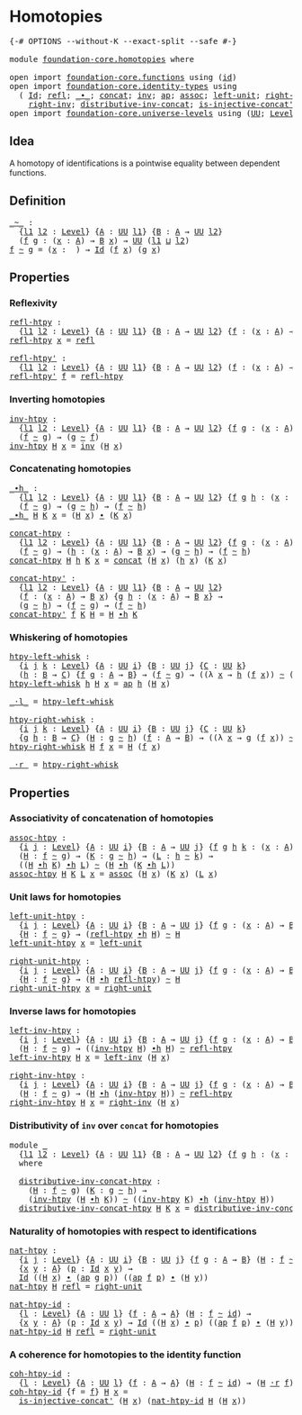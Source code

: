 # Homotopies

<pre class="Agda"><a id="23" class="Symbol">{-#</a> <a id="27" class="Keyword">OPTIONS</a> <a id="35" class="Pragma">--without-K</a> <a id="47" class="Pragma">--exact-split</a> <a id="61" class="Pragma">--safe</a> <a id="68" class="Symbol">#-}</a>

<a id="73" class="Keyword">module</a> <a id="80" href="foundation-core.homotopies.html" class="Module">foundation-core.homotopies</a> <a id="107" class="Keyword">where</a>

<a id="114" class="Keyword">open</a> <a id="119" class="Keyword">import</a> <a id="126" href="foundation-core.functions.html" class="Module">foundation-core.functions</a> <a id="152" class="Keyword">using</a> <a id="158" class="Symbol">(</a><a id="159" href="foundation-core.functions.html#309" class="Function">id</a><a id="161" class="Symbol">)</a>
<a id="163" class="Keyword">open</a> <a id="168" class="Keyword">import</a> <a id="175" href="foundation-core.identity-types.html" class="Module">foundation-core.identity-types</a> <a id="206" class="Keyword">using</a>
  <a id="214" class="Symbol">(</a> <a id="216" href="foundation-core.identity-types.html#1754" class="Datatype">Id</a><a id="218" class="Symbol">;</a> <a id="220" href="foundation-core.identity-types.html#1807" class="InductiveConstructor">refl</a><a id="224" class="Symbol">;</a> <a id="226" href="foundation-core.identity-types.html#2412" class="Function Operator">_∙_</a><a id="229" class="Symbol">;</a> <a id="231" href="foundation-core.identity-types.html#2472" class="Function">concat</a><a id="237" class="Symbol">;</a> <a id="239" href="foundation-core.identity-types.html#2716" class="Function">inv</a><a id="242" class="Symbol">;</a> <a id="244" href="foundation-core.identity-types.html#4017" class="Function">ap</a><a id="246" class="Symbol">;</a> <a id="248" href="foundation-core.identity-types.html#2863" class="Function">assoc</a><a id="253" class="Symbol">;</a> <a id="255" href="foundation-core.identity-types.html#2992" class="Function">left-unit</a><a id="264" class="Symbol">;</a> <a id="266" href="foundation-core.identity-types.html#3069" class="Function">right-unit</a><a id="276" class="Symbol">;</a> <a id="278" href="foundation-core.identity-types.html#3159" class="Function">left-inv</a><a id="286" class="Symbol">;</a>
    <a id="292" href="foundation-core.identity-types.html#3245" class="Function">right-inv</a><a id="301" class="Symbol">;</a> <a id="303" href="foundation-core.identity-types.html#3412" class="Function">distributive-inv-concat</a><a id="326" class="Symbol">;</a> <a id="328" href="foundation-core.identity-types.html#3798" class="Function">is-injective-concat&#39;</a><a id="348" class="Symbol">;</a> <a id="350" href="foundation-core.identity-types.html#4182" class="Function">ap-id</a><a id="355" class="Symbol">)</a>
<a id="357" class="Keyword">open</a> <a id="362" class="Keyword">import</a> <a id="369" href="foundation-core.universe-levels.html" class="Module">foundation-core.universe-levels</a> <a id="401" class="Keyword">using</a> <a id="407" class="Symbol">(</a><a id="408" href="foundation-core.universe-levels.html#222" class="Primitive">UU</a><a id="410" class="Symbol">;</a> <a id="412" href="Agda.Primitive.html#597" class="Postulate">Level</a><a id="417" class="Symbol">;</a> <a id="419" href="Agda.Primitive.html#810" class="Primitive Operator">_⊔_</a><a id="422" class="Symbol">)</a>
</pre>
## Idea

A homotopy of identifications is a pointwise equality between dependent functions.

## Definition

<pre class="Agda"><a id="_~_"></a><a id="545" href="foundation-core.homotopies.html#545" class="Function Operator">_~_</a> <a id="549" class="Symbol">:</a>
  <a id="553" class="Symbol">{</a><a id="554" href="foundation-core.homotopies.html#554" class="Bound">l1</a> <a id="557" href="foundation-core.homotopies.html#557" class="Bound">l2</a> <a id="560" class="Symbol">:</a> <a id="562" href="Agda.Primitive.html#597" class="Postulate">Level</a><a id="567" class="Symbol">}</a> <a id="569" class="Symbol">{</a><a id="570" href="foundation-core.homotopies.html#570" class="Bound">A</a> <a id="572" class="Symbol">:</a> <a id="574" href="foundation-core.universe-levels.html#222" class="Primitive">UU</a> <a id="577" href="foundation-core.homotopies.html#554" class="Bound">l1</a><a id="579" class="Symbol">}</a> <a id="581" class="Symbol">{</a><a id="582" href="foundation-core.homotopies.html#582" class="Bound">B</a> <a id="584" class="Symbol">:</a> <a id="586" href="foundation-core.homotopies.html#570" class="Bound">A</a> <a id="588" class="Symbol">→</a> <a id="590" href="foundation-core.universe-levels.html#222" class="Primitive">UU</a> <a id="593" href="foundation-core.homotopies.html#557" class="Bound">l2</a><a id="595" class="Symbol">}</a>
  <a id="599" class="Symbol">(</a><a id="600" href="foundation-core.homotopies.html#600" class="Bound">f</a> <a id="602" href="foundation-core.homotopies.html#602" class="Bound">g</a> <a id="604" class="Symbol">:</a> <a id="606" class="Symbol">(</a><a id="607" href="foundation-core.homotopies.html#607" class="Bound">x</a> <a id="609" class="Symbol">:</a> <a id="611" href="foundation-core.homotopies.html#570" class="Bound">A</a><a id="612" class="Symbol">)</a> <a id="614" class="Symbol">→</a> <a id="616" href="foundation-core.homotopies.html#582" class="Bound">B</a> <a id="618" href="foundation-core.homotopies.html#607" class="Bound">x</a><a id="619" class="Symbol">)</a> <a id="621" class="Symbol">→</a> <a id="623" href="foundation-core.universe-levels.html#222" class="Primitive">UU</a> <a id="626" class="Symbol">(</a><a id="627" href="foundation-core.homotopies.html#554" class="Bound">l1</a> <a id="630" href="Agda.Primitive.html#810" class="Primitive Operator">⊔</a> <a id="632" href="foundation-core.homotopies.html#557" class="Bound">l2</a><a id="634" class="Symbol">)</a>
<a id="636" href="foundation-core.homotopies.html#636" class="Bound">f</a> <a id="638" href="foundation-core.homotopies.html#545" class="Function Operator">~</a> <a id="640" href="foundation-core.homotopies.html#640" class="Bound">g</a> <a id="642" class="Symbol">=</a> <a id="644" class="Symbol">(</a><a id="645" href="foundation-core.homotopies.html#645" class="Bound">x</a> <a id="647" class="Symbol">:</a> <a id="649" class="Symbol">_)</a> <a id="652" class="Symbol">→</a> <a id="654" href="foundation-core.identity-types.html#1754" class="Datatype">Id</a> <a id="657" class="Symbol">(</a><a id="658" href="foundation-core.homotopies.html#636" class="Bound">f</a> <a id="660" href="foundation-core.homotopies.html#645" class="Bound">x</a><a id="661" class="Symbol">)</a> <a id="663" class="Symbol">(</a><a id="664" href="foundation-core.homotopies.html#640" class="Bound">g</a> <a id="666" href="foundation-core.homotopies.html#645" class="Bound">x</a><a id="667" class="Symbol">)</a>
</pre>
## Properties

### Reflexivity

<pre class="Agda"><a id="refl-htpy"></a><a id="710" href="foundation-core.homotopies.html#710" class="Function">refl-htpy</a> <a id="720" class="Symbol">:</a>
  <a id="724" class="Symbol">{</a><a id="725" href="foundation-core.homotopies.html#725" class="Bound">l1</a> <a id="728" href="foundation-core.homotopies.html#728" class="Bound">l2</a> <a id="731" class="Symbol">:</a> <a id="733" href="Agda.Primitive.html#597" class="Postulate">Level</a><a id="738" class="Symbol">}</a> <a id="740" class="Symbol">{</a><a id="741" href="foundation-core.homotopies.html#741" class="Bound">A</a> <a id="743" class="Symbol">:</a> <a id="745" href="foundation-core.universe-levels.html#222" class="Primitive">UU</a> <a id="748" href="foundation-core.homotopies.html#725" class="Bound">l1</a><a id="750" class="Symbol">}</a> <a id="752" class="Symbol">{</a><a id="753" href="foundation-core.homotopies.html#753" class="Bound">B</a> <a id="755" class="Symbol">:</a> <a id="757" href="foundation-core.homotopies.html#741" class="Bound">A</a> <a id="759" class="Symbol">→</a> <a id="761" href="foundation-core.universe-levels.html#222" class="Primitive">UU</a> <a id="764" href="foundation-core.homotopies.html#728" class="Bound">l2</a><a id="766" class="Symbol">}</a> <a id="768" class="Symbol">{</a><a id="769" href="foundation-core.homotopies.html#769" class="Bound">f</a> <a id="771" class="Symbol">:</a> <a id="773" class="Symbol">(</a><a id="774" href="foundation-core.homotopies.html#774" class="Bound">x</a> <a id="776" class="Symbol">:</a> <a id="778" href="foundation-core.homotopies.html#741" class="Bound">A</a><a id="779" class="Symbol">)</a> <a id="781" class="Symbol">→</a> <a id="783" href="foundation-core.homotopies.html#753" class="Bound">B</a> <a id="785" href="foundation-core.homotopies.html#774" class="Bound">x</a><a id="786" class="Symbol">}</a> <a id="788" class="Symbol">→</a> <a id="790" href="foundation-core.homotopies.html#769" class="Bound">f</a> <a id="792" href="foundation-core.homotopies.html#545" class="Function Operator">~</a> <a id="794" href="foundation-core.homotopies.html#769" class="Bound">f</a>
<a id="796" href="foundation-core.homotopies.html#710" class="Function">refl-htpy</a> <a id="806" href="foundation-core.homotopies.html#806" class="Bound">x</a> <a id="808" class="Symbol">=</a> <a id="810" href="foundation-core.identity-types.html#1807" class="InductiveConstructor">refl</a>

<a id="refl-htpy&#39;"></a><a id="816" href="foundation-core.homotopies.html#816" class="Function">refl-htpy&#39;</a> <a id="827" class="Symbol">:</a>
  <a id="831" class="Symbol">{</a><a id="832" href="foundation-core.homotopies.html#832" class="Bound">l1</a> <a id="835" href="foundation-core.homotopies.html#835" class="Bound">l2</a> <a id="838" class="Symbol">:</a> <a id="840" href="Agda.Primitive.html#597" class="Postulate">Level</a><a id="845" class="Symbol">}</a> <a id="847" class="Symbol">{</a><a id="848" href="foundation-core.homotopies.html#848" class="Bound">A</a> <a id="850" class="Symbol">:</a> <a id="852" href="foundation-core.universe-levels.html#222" class="Primitive">UU</a> <a id="855" href="foundation-core.homotopies.html#832" class="Bound">l1</a><a id="857" class="Symbol">}</a> <a id="859" class="Symbol">{</a><a id="860" href="foundation-core.homotopies.html#860" class="Bound">B</a> <a id="862" class="Symbol">:</a> <a id="864" href="foundation-core.homotopies.html#848" class="Bound">A</a> <a id="866" class="Symbol">→</a> <a id="868" href="foundation-core.universe-levels.html#222" class="Primitive">UU</a> <a id="871" href="foundation-core.homotopies.html#835" class="Bound">l2</a><a id="873" class="Symbol">}</a> <a id="875" class="Symbol">(</a><a id="876" href="foundation-core.homotopies.html#876" class="Bound">f</a> <a id="878" class="Symbol">:</a> <a id="880" class="Symbol">(</a><a id="881" href="foundation-core.homotopies.html#881" class="Bound">x</a> <a id="883" class="Symbol">:</a> <a id="885" href="foundation-core.homotopies.html#848" class="Bound">A</a><a id="886" class="Symbol">)</a> <a id="888" class="Symbol">→</a> <a id="890" href="foundation-core.homotopies.html#860" class="Bound">B</a> <a id="892" href="foundation-core.homotopies.html#881" class="Bound">x</a><a id="893" class="Symbol">)</a> <a id="895" class="Symbol">→</a> <a id="897" href="foundation-core.homotopies.html#876" class="Bound">f</a> <a id="899" href="foundation-core.homotopies.html#545" class="Function Operator">~</a> <a id="901" href="foundation-core.homotopies.html#876" class="Bound">f</a>
<a id="903" href="foundation-core.homotopies.html#816" class="Function">refl-htpy&#39;</a> <a id="914" href="foundation-core.homotopies.html#914" class="Bound">f</a> <a id="916" class="Symbol">=</a> <a id="918" href="foundation-core.homotopies.html#710" class="Function">refl-htpy</a>
</pre>
### Inverting homotopies

<pre class="Agda"><a id="inv-htpy"></a><a id="967" href="foundation-core.homotopies.html#967" class="Function">inv-htpy</a> <a id="976" class="Symbol">:</a>
  <a id="980" class="Symbol">{</a><a id="981" href="foundation-core.homotopies.html#981" class="Bound">l1</a> <a id="984" href="foundation-core.homotopies.html#984" class="Bound">l2</a> <a id="987" class="Symbol">:</a> <a id="989" href="Agda.Primitive.html#597" class="Postulate">Level</a><a id="994" class="Symbol">}</a> <a id="996" class="Symbol">{</a><a id="997" href="foundation-core.homotopies.html#997" class="Bound">A</a> <a id="999" class="Symbol">:</a> <a id="1001" href="foundation-core.universe-levels.html#222" class="Primitive">UU</a> <a id="1004" href="foundation-core.homotopies.html#981" class="Bound">l1</a><a id="1006" class="Symbol">}</a> <a id="1008" class="Symbol">{</a><a id="1009" href="foundation-core.homotopies.html#1009" class="Bound">B</a> <a id="1011" class="Symbol">:</a> <a id="1013" href="foundation-core.homotopies.html#997" class="Bound">A</a> <a id="1015" class="Symbol">→</a> <a id="1017" href="foundation-core.universe-levels.html#222" class="Primitive">UU</a> <a id="1020" href="foundation-core.homotopies.html#984" class="Bound">l2</a><a id="1022" class="Symbol">}</a> <a id="1024" class="Symbol">{</a><a id="1025" href="foundation-core.homotopies.html#1025" class="Bound">f</a> <a id="1027" href="foundation-core.homotopies.html#1027" class="Bound">g</a> <a id="1029" class="Symbol">:</a> <a id="1031" class="Symbol">(</a><a id="1032" href="foundation-core.homotopies.html#1032" class="Bound">x</a> <a id="1034" class="Symbol">:</a> <a id="1036" href="foundation-core.homotopies.html#997" class="Bound">A</a><a id="1037" class="Symbol">)</a> <a id="1039" class="Symbol">→</a> <a id="1041" href="foundation-core.homotopies.html#1009" class="Bound">B</a> <a id="1043" href="foundation-core.homotopies.html#1032" class="Bound">x</a><a id="1044" class="Symbol">}</a> <a id="1046" class="Symbol">→</a>
  <a id="1050" class="Symbol">(</a><a id="1051" href="foundation-core.homotopies.html#1025" class="Bound">f</a> <a id="1053" href="foundation-core.homotopies.html#545" class="Function Operator">~</a> <a id="1055" href="foundation-core.homotopies.html#1027" class="Bound">g</a><a id="1056" class="Symbol">)</a> <a id="1058" class="Symbol">→</a> <a id="1060" class="Symbol">(</a><a id="1061" href="foundation-core.homotopies.html#1027" class="Bound">g</a> <a id="1063" href="foundation-core.homotopies.html#545" class="Function Operator">~</a> <a id="1065" href="foundation-core.homotopies.html#1025" class="Bound">f</a><a id="1066" class="Symbol">)</a>
<a id="1068" href="foundation-core.homotopies.html#967" class="Function">inv-htpy</a> <a id="1077" href="foundation-core.homotopies.html#1077" class="Bound">H</a> <a id="1079" href="foundation-core.homotopies.html#1079" class="Bound">x</a> <a id="1081" class="Symbol">=</a> <a id="1083" href="foundation-core.identity-types.html#2716" class="Function">inv</a> <a id="1087" class="Symbol">(</a><a id="1088" href="foundation-core.homotopies.html#1077" class="Bound">H</a> <a id="1090" href="foundation-core.homotopies.html#1079" class="Bound">x</a><a id="1091" class="Symbol">)</a>
</pre>
### Concatenating homotopies

<pre class="Agda"><a id="_∙h_"></a><a id="1136" href="foundation-core.homotopies.html#1136" class="Function Operator">_∙h_</a> <a id="1141" class="Symbol">:</a>
  <a id="1145" class="Symbol">{</a><a id="1146" href="foundation-core.homotopies.html#1146" class="Bound">l1</a> <a id="1149" href="foundation-core.homotopies.html#1149" class="Bound">l2</a> <a id="1152" class="Symbol">:</a> <a id="1154" href="Agda.Primitive.html#597" class="Postulate">Level</a><a id="1159" class="Symbol">}</a> <a id="1161" class="Symbol">{</a><a id="1162" href="foundation-core.homotopies.html#1162" class="Bound">A</a> <a id="1164" class="Symbol">:</a> <a id="1166" href="foundation-core.universe-levels.html#222" class="Primitive">UU</a> <a id="1169" href="foundation-core.homotopies.html#1146" class="Bound">l1</a><a id="1171" class="Symbol">}</a> <a id="1173" class="Symbol">{</a><a id="1174" href="foundation-core.homotopies.html#1174" class="Bound">B</a> <a id="1176" class="Symbol">:</a> <a id="1178" href="foundation-core.homotopies.html#1162" class="Bound">A</a> <a id="1180" class="Symbol">→</a> <a id="1182" href="foundation-core.universe-levels.html#222" class="Primitive">UU</a> <a id="1185" href="foundation-core.homotopies.html#1149" class="Bound">l2</a><a id="1187" class="Symbol">}</a> <a id="1189" class="Symbol">{</a><a id="1190" href="foundation-core.homotopies.html#1190" class="Bound">f</a> <a id="1192" href="foundation-core.homotopies.html#1192" class="Bound">g</a> <a id="1194" href="foundation-core.homotopies.html#1194" class="Bound">h</a> <a id="1196" class="Symbol">:</a> <a id="1198" class="Symbol">(</a><a id="1199" href="foundation-core.homotopies.html#1199" class="Bound">x</a> <a id="1201" class="Symbol">:</a> <a id="1203" href="foundation-core.homotopies.html#1162" class="Bound">A</a><a id="1204" class="Symbol">)</a> <a id="1206" class="Symbol">→</a> <a id="1208" href="foundation-core.homotopies.html#1174" class="Bound">B</a> <a id="1210" href="foundation-core.homotopies.html#1199" class="Bound">x</a><a id="1211" class="Symbol">}</a> <a id="1213" class="Symbol">→</a>
  <a id="1217" class="Symbol">(</a><a id="1218" href="foundation-core.homotopies.html#1190" class="Bound">f</a> <a id="1220" href="foundation-core.homotopies.html#545" class="Function Operator">~</a> <a id="1222" href="foundation-core.homotopies.html#1192" class="Bound">g</a><a id="1223" class="Symbol">)</a> <a id="1225" class="Symbol">→</a> <a id="1227" class="Symbol">(</a><a id="1228" href="foundation-core.homotopies.html#1192" class="Bound">g</a> <a id="1230" href="foundation-core.homotopies.html#545" class="Function Operator">~</a> <a id="1232" href="foundation-core.homotopies.html#1194" class="Bound">h</a><a id="1233" class="Symbol">)</a> <a id="1235" class="Symbol">→</a> <a id="1237" class="Symbol">(</a><a id="1238" href="foundation-core.homotopies.html#1190" class="Bound">f</a> <a id="1240" href="foundation-core.homotopies.html#545" class="Function Operator">~</a> <a id="1242" href="foundation-core.homotopies.html#1194" class="Bound">h</a><a id="1243" class="Symbol">)</a>
<a id="1245" href="foundation-core.homotopies.html#1136" class="Function Operator">_∙h_</a> <a id="1250" href="foundation-core.homotopies.html#1250" class="Bound">H</a> <a id="1252" href="foundation-core.homotopies.html#1252" class="Bound">K</a> <a id="1254" href="foundation-core.homotopies.html#1254" class="Bound">x</a> <a id="1256" class="Symbol">=</a> <a id="1258" class="Symbol">(</a><a id="1259" href="foundation-core.homotopies.html#1250" class="Bound">H</a> <a id="1261" href="foundation-core.homotopies.html#1254" class="Bound">x</a><a id="1262" class="Symbol">)</a> <a id="1264" href="foundation-core.identity-types.html#2412" class="Function Operator">∙</a> <a id="1266" class="Symbol">(</a><a id="1267" href="foundation-core.homotopies.html#1252" class="Bound">K</a> <a id="1269" href="foundation-core.homotopies.html#1254" class="Bound">x</a><a id="1270" class="Symbol">)</a>

<a id="concat-htpy"></a><a id="1273" href="foundation-core.homotopies.html#1273" class="Function">concat-htpy</a> <a id="1285" class="Symbol">:</a>
  <a id="1289" class="Symbol">{</a><a id="1290" href="foundation-core.homotopies.html#1290" class="Bound">l1</a> <a id="1293" href="foundation-core.homotopies.html#1293" class="Bound">l2</a> <a id="1296" class="Symbol">:</a> <a id="1298" href="Agda.Primitive.html#597" class="Postulate">Level</a><a id="1303" class="Symbol">}</a> <a id="1305" class="Symbol">{</a><a id="1306" href="foundation-core.homotopies.html#1306" class="Bound">A</a> <a id="1308" class="Symbol">:</a> <a id="1310" href="foundation-core.universe-levels.html#222" class="Primitive">UU</a> <a id="1313" href="foundation-core.homotopies.html#1290" class="Bound">l1</a><a id="1315" class="Symbol">}</a> <a id="1317" class="Symbol">{</a><a id="1318" href="foundation-core.homotopies.html#1318" class="Bound">B</a> <a id="1320" class="Symbol">:</a> <a id="1322" href="foundation-core.homotopies.html#1306" class="Bound">A</a> <a id="1324" class="Symbol">→</a> <a id="1326" href="foundation-core.universe-levels.html#222" class="Primitive">UU</a> <a id="1329" href="foundation-core.homotopies.html#1293" class="Bound">l2</a><a id="1331" class="Symbol">}</a> <a id="1333" class="Symbol">{</a><a id="1334" href="foundation-core.homotopies.html#1334" class="Bound">f</a> <a id="1336" href="foundation-core.homotopies.html#1336" class="Bound">g</a> <a id="1338" class="Symbol">:</a> <a id="1340" class="Symbol">(</a><a id="1341" href="foundation-core.homotopies.html#1341" class="Bound">x</a> <a id="1343" class="Symbol">:</a> <a id="1345" href="foundation-core.homotopies.html#1306" class="Bound">A</a><a id="1346" class="Symbol">)</a> <a id="1348" class="Symbol">→</a> <a id="1350" href="foundation-core.homotopies.html#1318" class="Bound">B</a> <a id="1352" href="foundation-core.homotopies.html#1341" class="Bound">x</a><a id="1353" class="Symbol">}</a> <a id="1355" class="Symbol">→</a>
  <a id="1359" class="Symbol">(</a><a id="1360" href="foundation-core.homotopies.html#1334" class="Bound">f</a> <a id="1362" href="foundation-core.homotopies.html#545" class="Function Operator">~</a> <a id="1364" href="foundation-core.homotopies.html#1336" class="Bound">g</a><a id="1365" class="Symbol">)</a> <a id="1367" class="Symbol">→</a> <a id="1369" class="Symbol">(</a><a id="1370" href="foundation-core.homotopies.html#1370" class="Bound">h</a> <a id="1372" class="Symbol">:</a> <a id="1374" class="Symbol">(</a><a id="1375" href="foundation-core.homotopies.html#1375" class="Bound">x</a> <a id="1377" class="Symbol">:</a> <a id="1379" href="foundation-core.homotopies.html#1306" class="Bound">A</a><a id="1380" class="Symbol">)</a> <a id="1382" class="Symbol">→</a> <a id="1384" href="foundation-core.homotopies.html#1318" class="Bound">B</a> <a id="1386" href="foundation-core.homotopies.html#1375" class="Bound">x</a><a id="1387" class="Symbol">)</a> <a id="1389" class="Symbol">→</a> <a id="1391" class="Symbol">(</a><a id="1392" href="foundation-core.homotopies.html#1336" class="Bound">g</a> <a id="1394" href="foundation-core.homotopies.html#545" class="Function Operator">~</a> <a id="1396" href="foundation-core.homotopies.html#1370" class="Bound">h</a><a id="1397" class="Symbol">)</a> <a id="1399" class="Symbol">→</a> <a id="1401" class="Symbol">(</a><a id="1402" href="foundation-core.homotopies.html#1334" class="Bound">f</a> <a id="1404" href="foundation-core.homotopies.html#545" class="Function Operator">~</a> <a id="1406" href="foundation-core.homotopies.html#1370" class="Bound">h</a><a id="1407" class="Symbol">)</a>
<a id="1409" href="foundation-core.homotopies.html#1273" class="Function">concat-htpy</a> <a id="1421" href="foundation-core.homotopies.html#1421" class="Bound">H</a> <a id="1423" href="foundation-core.homotopies.html#1423" class="Bound">h</a> <a id="1425" href="foundation-core.homotopies.html#1425" class="Bound">K</a> <a id="1427" href="foundation-core.homotopies.html#1427" class="Bound">x</a> <a id="1429" class="Symbol">=</a> <a id="1431" href="foundation-core.identity-types.html#2472" class="Function">concat</a> <a id="1438" class="Symbol">(</a><a id="1439" href="foundation-core.homotopies.html#1421" class="Bound">H</a> <a id="1441" href="foundation-core.homotopies.html#1427" class="Bound">x</a><a id="1442" class="Symbol">)</a> <a id="1444" class="Symbol">(</a><a id="1445" href="foundation-core.homotopies.html#1423" class="Bound">h</a> <a id="1447" href="foundation-core.homotopies.html#1427" class="Bound">x</a><a id="1448" class="Symbol">)</a> <a id="1450" class="Symbol">(</a><a id="1451" href="foundation-core.homotopies.html#1425" class="Bound">K</a> <a id="1453" href="foundation-core.homotopies.html#1427" class="Bound">x</a><a id="1454" class="Symbol">)</a>

<a id="concat-htpy&#39;"></a><a id="1457" href="foundation-core.homotopies.html#1457" class="Function">concat-htpy&#39;</a> <a id="1470" class="Symbol">:</a>
  <a id="1474" class="Symbol">{</a><a id="1475" href="foundation-core.homotopies.html#1475" class="Bound">l1</a> <a id="1478" href="foundation-core.homotopies.html#1478" class="Bound">l2</a> <a id="1481" class="Symbol">:</a> <a id="1483" href="Agda.Primitive.html#597" class="Postulate">Level</a><a id="1488" class="Symbol">}</a> <a id="1490" class="Symbol">{</a><a id="1491" href="foundation-core.homotopies.html#1491" class="Bound">A</a> <a id="1493" class="Symbol">:</a> <a id="1495" href="foundation-core.universe-levels.html#222" class="Primitive">UU</a> <a id="1498" href="foundation-core.homotopies.html#1475" class="Bound">l1</a><a id="1500" class="Symbol">}</a> <a id="1502" class="Symbol">{</a><a id="1503" href="foundation-core.homotopies.html#1503" class="Bound">B</a> <a id="1505" class="Symbol">:</a> <a id="1507" href="foundation-core.homotopies.html#1491" class="Bound">A</a> <a id="1509" class="Symbol">→</a> <a id="1511" href="foundation-core.universe-levels.html#222" class="Primitive">UU</a> <a id="1514" href="foundation-core.homotopies.html#1478" class="Bound">l2</a><a id="1516" class="Symbol">}</a>
  <a id="1520" class="Symbol">(</a><a id="1521" href="foundation-core.homotopies.html#1521" class="Bound">f</a> <a id="1523" class="Symbol">:</a> <a id="1525" class="Symbol">(</a><a id="1526" href="foundation-core.homotopies.html#1526" class="Bound">x</a> <a id="1528" class="Symbol">:</a> <a id="1530" href="foundation-core.homotopies.html#1491" class="Bound">A</a><a id="1531" class="Symbol">)</a> <a id="1533" class="Symbol">→</a> <a id="1535" href="foundation-core.homotopies.html#1503" class="Bound">B</a> <a id="1537" href="foundation-core.homotopies.html#1526" class="Bound">x</a><a id="1538" class="Symbol">)</a> <a id="1540" class="Symbol">{</a><a id="1541" href="foundation-core.homotopies.html#1541" class="Bound">g</a> <a id="1543" href="foundation-core.homotopies.html#1543" class="Bound">h</a> <a id="1545" class="Symbol">:</a> <a id="1547" class="Symbol">(</a><a id="1548" href="foundation-core.homotopies.html#1548" class="Bound">x</a> <a id="1550" class="Symbol">:</a> <a id="1552" href="foundation-core.homotopies.html#1491" class="Bound">A</a><a id="1553" class="Symbol">)</a> <a id="1555" class="Symbol">→</a> <a id="1557" href="foundation-core.homotopies.html#1503" class="Bound">B</a> <a id="1559" href="foundation-core.homotopies.html#1548" class="Bound">x</a><a id="1560" class="Symbol">}</a> <a id="1562" class="Symbol">→</a>
  <a id="1566" class="Symbol">(</a><a id="1567" href="foundation-core.homotopies.html#1541" class="Bound">g</a> <a id="1569" href="foundation-core.homotopies.html#545" class="Function Operator">~</a> <a id="1571" href="foundation-core.homotopies.html#1543" class="Bound">h</a><a id="1572" class="Symbol">)</a> <a id="1574" class="Symbol">→</a> <a id="1576" class="Symbol">(</a><a id="1577" href="foundation-core.homotopies.html#1521" class="Bound">f</a> <a id="1579" href="foundation-core.homotopies.html#545" class="Function Operator">~</a> <a id="1581" href="foundation-core.homotopies.html#1541" class="Bound">g</a><a id="1582" class="Symbol">)</a> <a id="1584" class="Symbol">→</a> <a id="1586" class="Symbol">(</a><a id="1587" href="foundation-core.homotopies.html#1521" class="Bound">f</a> <a id="1589" href="foundation-core.homotopies.html#545" class="Function Operator">~</a> <a id="1591" href="foundation-core.homotopies.html#1543" class="Bound">h</a><a id="1592" class="Symbol">)</a>
<a id="1594" href="foundation-core.homotopies.html#1457" class="Function">concat-htpy&#39;</a> <a id="1607" href="foundation-core.homotopies.html#1607" class="Bound">f</a> <a id="1609" href="foundation-core.homotopies.html#1609" class="Bound">K</a> <a id="1611" href="foundation-core.homotopies.html#1611" class="Bound">H</a> <a id="1613" class="Symbol">=</a> <a id="1615" href="foundation-core.homotopies.html#1611" class="Bound">H</a> <a id="1617" href="foundation-core.homotopies.html#1136" class="Function Operator">∙h</a> <a id="1620" href="foundation-core.homotopies.html#1609" class="Bound">K</a>
</pre>
### Whiskering of homotopies

<pre class="Agda"><a id="htpy-left-whisk"></a><a id="1665" href="foundation-core.homotopies.html#1665" class="Function">htpy-left-whisk</a> <a id="1681" class="Symbol">:</a>
  <a id="1685" class="Symbol">{</a><a id="1686" href="foundation-core.homotopies.html#1686" class="Bound">i</a> <a id="1688" href="foundation-core.homotopies.html#1688" class="Bound">j</a> <a id="1690" href="foundation-core.homotopies.html#1690" class="Bound">k</a> <a id="1692" class="Symbol">:</a> <a id="1694" href="Agda.Primitive.html#597" class="Postulate">Level</a><a id="1699" class="Symbol">}</a> <a id="1701" class="Symbol">{</a><a id="1702" href="foundation-core.homotopies.html#1702" class="Bound">A</a> <a id="1704" class="Symbol">:</a> <a id="1706" href="foundation-core.universe-levels.html#222" class="Primitive">UU</a> <a id="1709" href="foundation-core.homotopies.html#1686" class="Bound">i</a><a id="1710" class="Symbol">}</a> <a id="1712" class="Symbol">{</a><a id="1713" href="foundation-core.homotopies.html#1713" class="Bound">B</a> <a id="1715" class="Symbol">:</a> <a id="1717" href="foundation-core.universe-levels.html#222" class="Primitive">UU</a> <a id="1720" href="foundation-core.homotopies.html#1688" class="Bound">j</a><a id="1721" class="Symbol">}</a> <a id="1723" class="Symbol">{</a><a id="1724" href="foundation-core.homotopies.html#1724" class="Bound">C</a> <a id="1726" class="Symbol">:</a> <a id="1728" href="foundation-core.universe-levels.html#222" class="Primitive">UU</a> <a id="1731" href="foundation-core.homotopies.html#1690" class="Bound">k</a><a id="1732" class="Symbol">}</a>
  <a id="1736" class="Symbol">(</a><a id="1737" href="foundation-core.homotopies.html#1737" class="Bound">h</a> <a id="1739" class="Symbol">:</a> <a id="1741" href="foundation-core.homotopies.html#1713" class="Bound">B</a> <a id="1743" class="Symbol">→</a> <a id="1745" href="foundation-core.homotopies.html#1724" class="Bound">C</a><a id="1746" class="Symbol">)</a> <a id="1748" class="Symbol">{</a><a id="1749" href="foundation-core.homotopies.html#1749" class="Bound">f</a> <a id="1751" href="foundation-core.homotopies.html#1751" class="Bound">g</a> <a id="1753" class="Symbol">:</a> <a id="1755" href="foundation-core.homotopies.html#1702" class="Bound">A</a> <a id="1757" class="Symbol">→</a> <a id="1759" href="foundation-core.homotopies.html#1713" class="Bound">B</a><a id="1760" class="Symbol">}</a> <a id="1762" class="Symbol">→</a> <a id="1764" class="Symbol">(</a><a id="1765" href="foundation-core.homotopies.html#1749" class="Bound">f</a> <a id="1767" href="foundation-core.homotopies.html#545" class="Function Operator">~</a> <a id="1769" href="foundation-core.homotopies.html#1751" class="Bound">g</a><a id="1770" class="Symbol">)</a> <a id="1772" class="Symbol">→</a> <a id="1774" class="Symbol">((λ</a> <a id="1778" href="foundation-core.homotopies.html#1778" class="Bound">x</a> <a id="1780" class="Symbol">→</a> <a id="1782" href="foundation-core.homotopies.html#1737" class="Bound">h</a> <a id="1784" class="Symbol">(</a><a id="1785" href="foundation-core.homotopies.html#1749" class="Bound">f</a> <a id="1787" href="foundation-core.homotopies.html#1778" class="Bound">x</a><a id="1788" class="Symbol">))</a> <a id="1791" href="foundation-core.homotopies.html#545" class="Function Operator">~</a> <a id="1793" class="Symbol">(λ</a> <a id="1796" href="foundation-core.homotopies.html#1796" class="Bound">x</a> <a id="1798" class="Symbol">→</a> <a id="1800" href="foundation-core.homotopies.html#1737" class="Bound">h</a> <a id="1802" class="Symbol">(</a><a id="1803" href="foundation-core.homotopies.html#1751" class="Bound">g</a> <a id="1805" href="foundation-core.homotopies.html#1796" class="Bound">x</a><a id="1806" class="Symbol">)))</a>
<a id="1810" href="foundation-core.homotopies.html#1665" class="Function">htpy-left-whisk</a> <a id="1826" href="foundation-core.homotopies.html#1826" class="Bound">h</a> <a id="1828" href="foundation-core.homotopies.html#1828" class="Bound">H</a> <a id="1830" href="foundation-core.homotopies.html#1830" class="Bound">x</a> <a id="1832" class="Symbol">=</a> <a id="1834" href="foundation-core.identity-types.html#4017" class="Function">ap</a> <a id="1837" href="foundation-core.homotopies.html#1826" class="Bound">h</a> <a id="1839" class="Symbol">(</a><a id="1840" href="foundation-core.homotopies.html#1828" class="Bound">H</a> <a id="1842" href="foundation-core.homotopies.html#1830" class="Bound">x</a><a id="1843" class="Symbol">)</a>

<a id="_·l_"></a><a id="1846" href="foundation-core.homotopies.html#1846" class="Function Operator">_·l_</a> <a id="1851" class="Symbol">=</a> <a id="1853" href="foundation-core.homotopies.html#1665" class="Function">htpy-left-whisk</a>

<a id="htpy-right-whisk"></a><a id="1870" href="foundation-core.homotopies.html#1870" class="Function">htpy-right-whisk</a> <a id="1887" class="Symbol">:</a>
  <a id="1891" class="Symbol">{</a><a id="1892" href="foundation-core.homotopies.html#1892" class="Bound">i</a> <a id="1894" href="foundation-core.homotopies.html#1894" class="Bound">j</a> <a id="1896" href="foundation-core.homotopies.html#1896" class="Bound">k</a> <a id="1898" class="Symbol">:</a> <a id="1900" href="Agda.Primitive.html#597" class="Postulate">Level</a><a id="1905" class="Symbol">}</a> <a id="1907" class="Symbol">{</a><a id="1908" href="foundation-core.homotopies.html#1908" class="Bound">A</a> <a id="1910" class="Symbol">:</a> <a id="1912" href="foundation-core.universe-levels.html#222" class="Primitive">UU</a> <a id="1915" href="foundation-core.homotopies.html#1892" class="Bound">i</a><a id="1916" class="Symbol">}</a> <a id="1918" class="Symbol">{</a><a id="1919" href="foundation-core.homotopies.html#1919" class="Bound">B</a> <a id="1921" class="Symbol">:</a> <a id="1923" href="foundation-core.universe-levels.html#222" class="Primitive">UU</a> <a id="1926" href="foundation-core.homotopies.html#1894" class="Bound">j</a><a id="1927" class="Symbol">}</a> <a id="1929" class="Symbol">{</a><a id="1930" href="foundation-core.homotopies.html#1930" class="Bound">C</a> <a id="1932" class="Symbol">:</a> <a id="1934" href="foundation-core.universe-levels.html#222" class="Primitive">UU</a> <a id="1937" href="foundation-core.homotopies.html#1896" class="Bound">k</a><a id="1938" class="Symbol">}</a>
  <a id="1942" class="Symbol">{</a><a id="1943" href="foundation-core.homotopies.html#1943" class="Bound">g</a> <a id="1945" href="foundation-core.homotopies.html#1945" class="Bound">h</a> <a id="1947" class="Symbol">:</a> <a id="1949" href="foundation-core.homotopies.html#1919" class="Bound">B</a> <a id="1951" class="Symbol">→</a> <a id="1953" href="foundation-core.homotopies.html#1930" class="Bound">C</a><a id="1954" class="Symbol">}</a> <a id="1956" class="Symbol">(</a><a id="1957" href="foundation-core.homotopies.html#1957" class="Bound">H</a> <a id="1959" class="Symbol">:</a> <a id="1961" href="foundation-core.homotopies.html#1943" class="Bound">g</a> <a id="1963" href="foundation-core.homotopies.html#545" class="Function Operator">~</a> <a id="1965" href="foundation-core.homotopies.html#1945" class="Bound">h</a><a id="1966" class="Symbol">)</a> <a id="1968" class="Symbol">(</a><a id="1969" href="foundation-core.homotopies.html#1969" class="Bound">f</a> <a id="1971" class="Symbol">:</a> <a id="1973" href="foundation-core.homotopies.html#1908" class="Bound">A</a> <a id="1975" class="Symbol">→</a> <a id="1977" href="foundation-core.homotopies.html#1919" class="Bound">B</a><a id="1978" class="Symbol">)</a> <a id="1980" class="Symbol">→</a> <a id="1982" class="Symbol">((λ</a> <a id="1986" href="foundation-core.homotopies.html#1986" class="Bound">x</a> <a id="1988" class="Symbol">→</a> <a id="1990" href="foundation-core.homotopies.html#1943" class="Bound">g</a> <a id="1992" class="Symbol">(</a><a id="1993" href="foundation-core.homotopies.html#1969" class="Bound">f</a> <a id="1995" href="foundation-core.homotopies.html#1986" class="Bound">x</a><a id="1996" class="Symbol">))</a> <a id="1999" href="foundation-core.homotopies.html#545" class="Function Operator">~</a> <a id="2001" class="Symbol">(λ</a> <a id="2004" href="foundation-core.homotopies.html#2004" class="Bound">x</a> <a id="2006" class="Symbol">→</a> <a id="2008" href="foundation-core.homotopies.html#1945" class="Bound">h</a> <a id="2010" class="Symbol">(</a><a id="2011" href="foundation-core.homotopies.html#1969" class="Bound">f</a> <a id="2013" href="foundation-core.homotopies.html#2004" class="Bound">x</a><a id="2014" class="Symbol">)))</a>
<a id="2018" href="foundation-core.homotopies.html#1870" class="Function">htpy-right-whisk</a> <a id="2035" href="foundation-core.homotopies.html#2035" class="Bound">H</a> <a id="2037" href="foundation-core.homotopies.html#2037" class="Bound">f</a> <a id="2039" href="foundation-core.homotopies.html#2039" class="Bound">x</a> <a id="2041" class="Symbol">=</a> <a id="2043" href="foundation-core.homotopies.html#2035" class="Bound">H</a> <a id="2045" class="Symbol">(</a><a id="2046" href="foundation-core.homotopies.html#2037" class="Bound">f</a> <a id="2048" href="foundation-core.homotopies.html#2039" class="Bound">x</a><a id="2049" class="Symbol">)</a>

<a id="_·r_"></a><a id="2052" href="foundation-core.homotopies.html#2052" class="Function Operator">_·r_</a> <a id="2057" class="Symbol">=</a> <a id="2059" href="foundation-core.homotopies.html#1870" class="Function">htpy-right-whisk</a>
</pre>
## Properties

### Associativity of concatenation of homotopies

<pre class="Agda"><a id="assoc-htpy"></a><a id="2154" href="foundation-core.homotopies.html#2154" class="Function">assoc-htpy</a> <a id="2165" class="Symbol">:</a>
  <a id="2169" class="Symbol">{</a><a id="2170" href="foundation-core.homotopies.html#2170" class="Bound">i</a> <a id="2172" href="foundation-core.homotopies.html#2172" class="Bound">j</a> <a id="2174" class="Symbol">:</a> <a id="2176" href="Agda.Primitive.html#597" class="Postulate">Level</a><a id="2181" class="Symbol">}</a> <a id="2183" class="Symbol">{</a><a id="2184" href="foundation-core.homotopies.html#2184" class="Bound">A</a> <a id="2186" class="Symbol">:</a> <a id="2188" href="foundation-core.universe-levels.html#222" class="Primitive">UU</a> <a id="2191" href="foundation-core.homotopies.html#2170" class="Bound">i</a><a id="2192" class="Symbol">}</a> <a id="2194" class="Symbol">{</a><a id="2195" href="foundation-core.homotopies.html#2195" class="Bound">B</a> <a id="2197" class="Symbol">:</a> <a id="2199" href="foundation-core.homotopies.html#2184" class="Bound">A</a> <a id="2201" class="Symbol">→</a> <a id="2203" href="foundation-core.universe-levels.html#222" class="Primitive">UU</a> <a id="2206" href="foundation-core.homotopies.html#2172" class="Bound">j</a><a id="2207" class="Symbol">}</a> <a id="2209" class="Symbol">{</a><a id="2210" href="foundation-core.homotopies.html#2210" class="Bound">f</a> <a id="2212" href="foundation-core.homotopies.html#2212" class="Bound">g</a> <a id="2214" href="foundation-core.homotopies.html#2214" class="Bound">h</a> <a id="2216" href="foundation-core.homotopies.html#2216" class="Bound">k</a> <a id="2218" class="Symbol">:</a> <a id="2220" class="Symbol">(</a><a id="2221" href="foundation-core.homotopies.html#2221" class="Bound">x</a> <a id="2223" class="Symbol">:</a> <a id="2225" href="foundation-core.homotopies.html#2184" class="Bound">A</a><a id="2226" class="Symbol">)</a> <a id="2228" class="Symbol">→</a> <a id="2230" href="foundation-core.homotopies.html#2195" class="Bound">B</a> <a id="2232" href="foundation-core.homotopies.html#2221" class="Bound">x</a><a id="2233" class="Symbol">}</a> <a id="2235" class="Symbol">→</a>
  <a id="2239" class="Symbol">(</a><a id="2240" href="foundation-core.homotopies.html#2240" class="Bound">H</a> <a id="2242" class="Symbol">:</a> <a id="2244" href="foundation-core.homotopies.html#2210" class="Bound">f</a> <a id="2246" href="foundation-core.homotopies.html#545" class="Function Operator">~</a> <a id="2248" href="foundation-core.homotopies.html#2212" class="Bound">g</a><a id="2249" class="Symbol">)</a> <a id="2251" class="Symbol">→</a> <a id="2253" class="Symbol">(</a><a id="2254" href="foundation-core.homotopies.html#2254" class="Bound">K</a> <a id="2256" class="Symbol">:</a> <a id="2258" href="foundation-core.homotopies.html#2212" class="Bound">g</a> <a id="2260" href="foundation-core.homotopies.html#545" class="Function Operator">~</a> <a id="2262" href="foundation-core.homotopies.html#2214" class="Bound">h</a><a id="2263" class="Symbol">)</a> <a id="2265" class="Symbol">→</a> <a id="2267" class="Symbol">(</a><a id="2268" href="foundation-core.homotopies.html#2268" class="Bound">L</a> <a id="2270" class="Symbol">:</a> <a id="2272" href="foundation-core.homotopies.html#2214" class="Bound">h</a> <a id="2274" href="foundation-core.homotopies.html#545" class="Function Operator">~</a> <a id="2276" href="foundation-core.homotopies.html#2216" class="Bound">k</a><a id="2277" class="Symbol">)</a> <a id="2279" class="Symbol">→</a>
  <a id="2283" class="Symbol">((</a><a id="2285" href="foundation-core.homotopies.html#2240" class="Bound">H</a> <a id="2287" href="foundation-core.homotopies.html#1136" class="Function Operator">∙h</a> <a id="2290" href="foundation-core.homotopies.html#2254" class="Bound">K</a><a id="2291" class="Symbol">)</a> <a id="2293" href="foundation-core.homotopies.html#1136" class="Function Operator">∙h</a> <a id="2296" href="foundation-core.homotopies.html#2268" class="Bound">L</a><a id="2297" class="Symbol">)</a> <a id="2299" href="foundation-core.homotopies.html#545" class="Function Operator">~</a> <a id="2301" class="Symbol">(</a><a id="2302" href="foundation-core.homotopies.html#2240" class="Bound">H</a> <a id="2304" href="foundation-core.homotopies.html#1136" class="Function Operator">∙h</a> <a id="2307" class="Symbol">(</a><a id="2308" href="foundation-core.homotopies.html#2254" class="Bound">K</a> <a id="2310" href="foundation-core.homotopies.html#1136" class="Function Operator">∙h</a> <a id="2313" href="foundation-core.homotopies.html#2268" class="Bound">L</a><a id="2314" class="Symbol">))</a>
<a id="2317" href="foundation-core.homotopies.html#2154" class="Function">assoc-htpy</a> <a id="2328" href="foundation-core.homotopies.html#2328" class="Bound">H</a> <a id="2330" href="foundation-core.homotopies.html#2330" class="Bound">K</a> <a id="2332" href="foundation-core.homotopies.html#2332" class="Bound">L</a> <a id="2334" href="foundation-core.homotopies.html#2334" class="Bound">x</a> <a id="2336" class="Symbol">=</a> <a id="2338" href="foundation-core.identity-types.html#2863" class="Function">assoc</a> <a id="2344" class="Symbol">(</a><a id="2345" href="foundation-core.homotopies.html#2328" class="Bound">H</a> <a id="2347" href="foundation-core.homotopies.html#2334" class="Bound">x</a><a id="2348" class="Symbol">)</a> <a id="2350" class="Symbol">(</a><a id="2351" href="foundation-core.homotopies.html#2330" class="Bound">K</a> <a id="2353" href="foundation-core.homotopies.html#2334" class="Bound">x</a><a id="2354" class="Symbol">)</a> <a id="2356" class="Symbol">(</a><a id="2357" href="foundation-core.homotopies.html#2332" class="Bound">L</a> <a id="2359" href="foundation-core.homotopies.html#2334" class="Bound">x</a><a id="2360" class="Symbol">)</a>
</pre>
### Unit laws for homotopies

<pre class="Agda"><a id="left-unit-htpy"></a><a id="2405" href="foundation-core.homotopies.html#2405" class="Function">left-unit-htpy</a> <a id="2420" class="Symbol">:</a>
  <a id="2424" class="Symbol">{</a><a id="2425" href="foundation-core.homotopies.html#2425" class="Bound">i</a> <a id="2427" href="foundation-core.homotopies.html#2427" class="Bound">j</a> <a id="2429" class="Symbol">:</a> <a id="2431" href="Agda.Primitive.html#597" class="Postulate">Level</a><a id="2436" class="Symbol">}</a> <a id="2438" class="Symbol">{</a><a id="2439" href="foundation-core.homotopies.html#2439" class="Bound">A</a> <a id="2441" class="Symbol">:</a> <a id="2443" href="foundation-core.universe-levels.html#222" class="Primitive">UU</a> <a id="2446" href="foundation-core.homotopies.html#2425" class="Bound">i</a><a id="2447" class="Symbol">}</a> <a id="2449" class="Symbol">{</a><a id="2450" href="foundation-core.homotopies.html#2450" class="Bound">B</a> <a id="2452" class="Symbol">:</a> <a id="2454" href="foundation-core.homotopies.html#2439" class="Bound">A</a> <a id="2456" class="Symbol">→</a> <a id="2458" href="foundation-core.universe-levels.html#222" class="Primitive">UU</a> <a id="2461" href="foundation-core.homotopies.html#2427" class="Bound">j</a><a id="2462" class="Symbol">}</a> <a id="2464" class="Symbol">{</a><a id="2465" href="foundation-core.homotopies.html#2465" class="Bound">f</a> <a id="2467" href="foundation-core.homotopies.html#2467" class="Bound">g</a> <a id="2469" class="Symbol">:</a> <a id="2471" class="Symbol">(</a><a id="2472" href="foundation-core.homotopies.html#2472" class="Bound">x</a> <a id="2474" class="Symbol">:</a> <a id="2476" href="foundation-core.homotopies.html#2439" class="Bound">A</a><a id="2477" class="Symbol">)</a> <a id="2479" class="Symbol">→</a> <a id="2481" href="foundation-core.homotopies.html#2450" class="Bound">B</a> <a id="2483" href="foundation-core.homotopies.html#2472" class="Bound">x</a><a id="2484" class="Symbol">}</a>
  <a id="2488" class="Symbol">{</a><a id="2489" href="foundation-core.homotopies.html#2489" class="Bound">H</a> <a id="2491" class="Symbol">:</a> <a id="2493" href="foundation-core.homotopies.html#2465" class="Bound">f</a> <a id="2495" href="foundation-core.homotopies.html#545" class="Function Operator">~</a> <a id="2497" href="foundation-core.homotopies.html#2467" class="Bound">g</a><a id="2498" class="Symbol">}</a> <a id="2500" class="Symbol">→</a> <a id="2502" class="Symbol">(</a><a id="2503" href="foundation-core.homotopies.html#710" class="Function">refl-htpy</a> <a id="2513" href="foundation-core.homotopies.html#1136" class="Function Operator">∙h</a> <a id="2516" href="foundation-core.homotopies.html#2489" class="Bound">H</a><a id="2517" class="Symbol">)</a> <a id="2519" href="foundation-core.homotopies.html#545" class="Function Operator">~</a> <a id="2521" href="foundation-core.homotopies.html#2489" class="Bound">H</a>
<a id="2523" href="foundation-core.homotopies.html#2405" class="Function">left-unit-htpy</a> <a id="2538" href="foundation-core.homotopies.html#2538" class="Bound">x</a> <a id="2540" class="Symbol">=</a> <a id="2542" href="foundation-core.identity-types.html#2992" class="Function">left-unit</a>

<a id="right-unit-htpy"></a><a id="2553" href="foundation-core.homotopies.html#2553" class="Function">right-unit-htpy</a> <a id="2569" class="Symbol">:</a>
  <a id="2573" class="Symbol">{</a><a id="2574" href="foundation-core.homotopies.html#2574" class="Bound">i</a> <a id="2576" href="foundation-core.homotopies.html#2576" class="Bound">j</a> <a id="2578" class="Symbol">:</a> <a id="2580" href="Agda.Primitive.html#597" class="Postulate">Level</a><a id="2585" class="Symbol">}</a> <a id="2587" class="Symbol">{</a><a id="2588" href="foundation-core.homotopies.html#2588" class="Bound">A</a> <a id="2590" class="Symbol">:</a> <a id="2592" href="foundation-core.universe-levels.html#222" class="Primitive">UU</a> <a id="2595" href="foundation-core.homotopies.html#2574" class="Bound">i</a><a id="2596" class="Symbol">}</a> <a id="2598" class="Symbol">{</a><a id="2599" href="foundation-core.homotopies.html#2599" class="Bound">B</a> <a id="2601" class="Symbol">:</a> <a id="2603" href="foundation-core.homotopies.html#2588" class="Bound">A</a> <a id="2605" class="Symbol">→</a> <a id="2607" href="foundation-core.universe-levels.html#222" class="Primitive">UU</a> <a id="2610" href="foundation-core.homotopies.html#2576" class="Bound">j</a><a id="2611" class="Symbol">}</a> <a id="2613" class="Symbol">{</a><a id="2614" href="foundation-core.homotopies.html#2614" class="Bound">f</a> <a id="2616" href="foundation-core.homotopies.html#2616" class="Bound">g</a> <a id="2618" class="Symbol">:</a> <a id="2620" class="Symbol">(</a><a id="2621" href="foundation-core.homotopies.html#2621" class="Bound">x</a> <a id="2623" class="Symbol">:</a> <a id="2625" href="foundation-core.homotopies.html#2588" class="Bound">A</a><a id="2626" class="Symbol">)</a> <a id="2628" class="Symbol">→</a> <a id="2630" href="foundation-core.homotopies.html#2599" class="Bound">B</a> <a id="2632" href="foundation-core.homotopies.html#2621" class="Bound">x</a><a id="2633" class="Symbol">}</a>
  <a id="2637" class="Symbol">{</a><a id="2638" href="foundation-core.homotopies.html#2638" class="Bound">H</a> <a id="2640" class="Symbol">:</a> <a id="2642" href="foundation-core.homotopies.html#2614" class="Bound">f</a> <a id="2644" href="foundation-core.homotopies.html#545" class="Function Operator">~</a> <a id="2646" href="foundation-core.homotopies.html#2616" class="Bound">g</a><a id="2647" class="Symbol">}</a> <a id="2649" class="Symbol">→</a> <a id="2651" class="Symbol">(</a><a id="2652" href="foundation-core.homotopies.html#2638" class="Bound">H</a> <a id="2654" href="foundation-core.homotopies.html#1136" class="Function Operator">∙h</a> <a id="2657" href="foundation-core.homotopies.html#710" class="Function">refl-htpy</a><a id="2666" class="Symbol">)</a> <a id="2668" href="foundation-core.homotopies.html#545" class="Function Operator">~</a> <a id="2670" href="foundation-core.homotopies.html#2638" class="Bound">H</a>
<a id="2672" href="foundation-core.homotopies.html#2553" class="Function">right-unit-htpy</a> <a id="2688" href="foundation-core.homotopies.html#2688" class="Bound">x</a> <a id="2690" class="Symbol">=</a> <a id="2692" href="foundation-core.identity-types.html#3069" class="Function">right-unit</a>
</pre>
### Inverse laws for homotopies

<pre class="Agda"><a id="left-inv-htpy"></a><a id="2749" href="foundation-core.homotopies.html#2749" class="Function">left-inv-htpy</a> <a id="2763" class="Symbol">:</a>
  <a id="2767" class="Symbol">{</a><a id="2768" href="foundation-core.homotopies.html#2768" class="Bound">i</a> <a id="2770" href="foundation-core.homotopies.html#2770" class="Bound">j</a> <a id="2772" class="Symbol">:</a> <a id="2774" href="Agda.Primitive.html#597" class="Postulate">Level</a><a id="2779" class="Symbol">}</a> <a id="2781" class="Symbol">{</a><a id="2782" href="foundation-core.homotopies.html#2782" class="Bound">A</a> <a id="2784" class="Symbol">:</a> <a id="2786" href="foundation-core.universe-levels.html#222" class="Primitive">UU</a> <a id="2789" href="foundation-core.homotopies.html#2768" class="Bound">i</a><a id="2790" class="Symbol">}</a> <a id="2792" class="Symbol">{</a><a id="2793" href="foundation-core.homotopies.html#2793" class="Bound">B</a> <a id="2795" class="Symbol">:</a> <a id="2797" href="foundation-core.homotopies.html#2782" class="Bound">A</a> <a id="2799" class="Symbol">→</a> <a id="2801" href="foundation-core.universe-levels.html#222" class="Primitive">UU</a> <a id="2804" href="foundation-core.homotopies.html#2770" class="Bound">j</a><a id="2805" class="Symbol">}</a> <a id="2807" class="Symbol">{</a><a id="2808" href="foundation-core.homotopies.html#2808" class="Bound">f</a> <a id="2810" href="foundation-core.homotopies.html#2810" class="Bound">g</a> <a id="2812" class="Symbol">:</a> <a id="2814" class="Symbol">(</a><a id="2815" href="foundation-core.homotopies.html#2815" class="Bound">x</a> <a id="2817" class="Symbol">:</a> <a id="2819" href="foundation-core.homotopies.html#2782" class="Bound">A</a><a id="2820" class="Symbol">)</a> <a id="2822" class="Symbol">→</a> <a id="2824" href="foundation-core.homotopies.html#2793" class="Bound">B</a> <a id="2826" href="foundation-core.homotopies.html#2815" class="Bound">x</a><a id="2827" class="Symbol">}</a>
  <a id="2831" class="Symbol">(</a><a id="2832" href="foundation-core.homotopies.html#2832" class="Bound">H</a> <a id="2834" class="Symbol">:</a> <a id="2836" href="foundation-core.homotopies.html#2808" class="Bound">f</a> <a id="2838" href="foundation-core.homotopies.html#545" class="Function Operator">~</a> <a id="2840" href="foundation-core.homotopies.html#2810" class="Bound">g</a><a id="2841" class="Symbol">)</a> <a id="2843" class="Symbol">→</a> <a id="2845" class="Symbol">((</a><a id="2847" href="foundation-core.homotopies.html#967" class="Function">inv-htpy</a> <a id="2856" href="foundation-core.homotopies.html#2832" class="Bound">H</a><a id="2857" class="Symbol">)</a> <a id="2859" href="foundation-core.homotopies.html#1136" class="Function Operator">∙h</a> <a id="2862" href="foundation-core.homotopies.html#2832" class="Bound">H</a><a id="2863" class="Symbol">)</a> <a id="2865" href="foundation-core.homotopies.html#545" class="Function Operator">~</a> <a id="2867" href="foundation-core.homotopies.html#710" class="Function">refl-htpy</a>
<a id="2877" href="foundation-core.homotopies.html#2749" class="Function">left-inv-htpy</a> <a id="2891" href="foundation-core.homotopies.html#2891" class="Bound">H</a> <a id="2893" href="foundation-core.homotopies.html#2893" class="Bound">x</a> <a id="2895" class="Symbol">=</a> <a id="2897" href="foundation-core.identity-types.html#3159" class="Function">left-inv</a> <a id="2906" class="Symbol">(</a><a id="2907" href="foundation-core.homotopies.html#2891" class="Bound">H</a> <a id="2909" href="foundation-core.homotopies.html#2893" class="Bound">x</a><a id="2910" class="Symbol">)</a>

<a id="right-inv-htpy"></a><a id="2913" href="foundation-core.homotopies.html#2913" class="Function">right-inv-htpy</a> <a id="2928" class="Symbol">:</a>
  <a id="2932" class="Symbol">{</a><a id="2933" href="foundation-core.homotopies.html#2933" class="Bound">i</a> <a id="2935" href="foundation-core.homotopies.html#2935" class="Bound">j</a> <a id="2937" class="Symbol">:</a> <a id="2939" href="Agda.Primitive.html#597" class="Postulate">Level</a><a id="2944" class="Symbol">}</a> <a id="2946" class="Symbol">{</a><a id="2947" href="foundation-core.homotopies.html#2947" class="Bound">A</a> <a id="2949" class="Symbol">:</a> <a id="2951" href="foundation-core.universe-levels.html#222" class="Primitive">UU</a> <a id="2954" href="foundation-core.homotopies.html#2933" class="Bound">i</a><a id="2955" class="Symbol">}</a> <a id="2957" class="Symbol">{</a><a id="2958" href="foundation-core.homotopies.html#2958" class="Bound">B</a> <a id="2960" class="Symbol">:</a> <a id="2962" href="foundation-core.homotopies.html#2947" class="Bound">A</a> <a id="2964" class="Symbol">→</a> <a id="2966" href="foundation-core.universe-levels.html#222" class="Primitive">UU</a> <a id="2969" href="foundation-core.homotopies.html#2935" class="Bound">j</a><a id="2970" class="Symbol">}</a> <a id="2972" class="Symbol">{</a><a id="2973" href="foundation-core.homotopies.html#2973" class="Bound">f</a> <a id="2975" href="foundation-core.homotopies.html#2975" class="Bound">g</a> <a id="2977" class="Symbol">:</a> <a id="2979" class="Symbol">(</a><a id="2980" href="foundation-core.homotopies.html#2980" class="Bound">x</a> <a id="2982" class="Symbol">:</a> <a id="2984" href="foundation-core.homotopies.html#2947" class="Bound">A</a><a id="2985" class="Symbol">)</a> <a id="2987" class="Symbol">→</a> <a id="2989" href="foundation-core.homotopies.html#2958" class="Bound">B</a> <a id="2991" href="foundation-core.homotopies.html#2980" class="Bound">x</a><a id="2992" class="Symbol">}</a>
  <a id="2996" class="Symbol">(</a><a id="2997" href="foundation-core.homotopies.html#2997" class="Bound">H</a> <a id="2999" class="Symbol">:</a> <a id="3001" href="foundation-core.homotopies.html#2973" class="Bound">f</a> <a id="3003" href="foundation-core.homotopies.html#545" class="Function Operator">~</a> <a id="3005" href="foundation-core.homotopies.html#2975" class="Bound">g</a><a id="3006" class="Symbol">)</a> <a id="3008" class="Symbol">→</a> <a id="3010" class="Symbol">(</a><a id="3011" href="foundation-core.homotopies.html#2997" class="Bound">H</a> <a id="3013" href="foundation-core.homotopies.html#1136" class="Function Operator">∙h</a> <a id="3016" class="Symbol">(</a><a id="3017" href="foundation-core.homotopies.html#967" class="Function">inv-htpy</a> <a id="3026" href="foundation-core.homotopies.html#2997" class="Bound">H</a><a id="3027" class="Symbol">))</a> <a id="3030" href="foundation-core.homotopies.html#545" class="Function Operator">~</a> <a id="3032" href="foundation-core.homotopies.html#710" class="Function">refl-htpy</a>
<a id="3042" href="foundation-core.homotopies.html#2913" class="Function">right-inv-htpy</a> <a id="3057" href="foundation-core.homotopies.html#3057" class="Bound">H</a> <a id="3059" href="foundation-core.homotopies.html#3059" class="Bound">x</a> <a id="3061" class="Symbol">=</a> <a id="3063" href="foundation-core.identity-types.html#3245" class="Function">right-inv</a> <a id="3073" class="Symbol">(</a><a id="3074" href="foundation-core.homotopies.html#3057" class="Bound">H</a> <a id="3076" href="foundation-core.homotopies.html#3059" class="Bound">x</a><a id="3077" class="Symbol">)</a>
</pre>
### Distributivity of `inv` over `concat` for homotopies

<pre class="Agda"><a id="3150" class="Keyword">module</a> <a id="3157" href="foundation-core.homotopies.html#3157" class="Module">_</a>
  <a id="3161" class="Symbol">{</a><a id="3162" href="foundation-core.homotopies.html#3162" class="Bound">l1</a> <a id="3165" href="foundation-core.homotopies.html#3165" class="Bound">l2</a> <a id="3168" class="Symbol">:</a> <a id="3170" href="Agda.Primitive.html#597" class="Postulate">Level</a><a id="3175" class="Symbol">}</a> <a id="3177" class="Symbol">{</a><a id="3178" href="foundation-core.homotopies.html#3178" class="Bound">A</a> <a id="3180" class="Symbol">:</a> <a id="3182" href="foundation-core.universe-levels.html#222" class="Primitive">UU</a> <a id="3185" href="foundation-core.homotopies.html#3162" class="Bound">l1</a><a id="3187" class="Symbol">}</a> <a id="3189" class="Symbol">{</a><a id="3190" href="foundation-core.homotopies.html#3190" class="Bound">B</a> <a id="3192" class="Symbol">:</a> <a id="3194" href="foundation-core.homotopies.html#3178" class="Bound">A</a> <a id="3196" class="Symbol">→</a> <a id="3198" href="foundation-core.universe-levels.html#222" class="Primitive">UU</a> <a id="3201" href="foundation-core.homotopies.html#3165" class="Bound">l2</a><a id="3203" class="Symbol">}</a> <a id="3205" class="Symbol">{</a><a id="3206" href="foundation-core.homotopies.html#3206" class="Bound">f</a> <a id="3208" href="foundation-core.homotopies.html#3208" class="Bound">g</a> <a id="3210" href="foundation-core.homotopies.html#3210" class="Bound">h</a> <a id="3212" class="Symbol">:</a> <a id="3214" class="Symbol">(</a><a id="3215" href="foundation-core.homotopies.html#3215" class="Bound">x</a> <a id="3217" class="Symbol">:</a> <a id="3219" href="foundation-core.homotopies.html#3178" class="Bound">A</a><a id="3220" class="Symbol">)</a> <a id="3222" class="Symbol">→</a> <a id="3224" href="foundation-core.homotopies.html#3190" class="Bound">B</a> <a id="3226" href="foundation-core.homotopies.html#3215" class="Bound">x</a><a id="3227" class="Symbol">}</a>
  <a id="3231" class="Keyword">where</a>

  <a id="3240" href="foundation-core.homotopies.html#3240" class="Function">distributive-inv-concat-htpy</a> <a id="3269" class="Symbol">:</a>
    <a id="3275" class="Symbol">(</a><a id="3276" href="foundation-core.homotopies.html#3276" class="Bound">H</a> <a id="3278" class="Symbol">:</a> <a id="3280" href="foundation-core.homotopies.html#3206" class="Bound">f</a> <a id="3282" href="foundation-core.homotopies.html#545" class="Function Operator">~</a> <a id="3284" href="foundation-core.homotopies.html#3208" class="Bound">g</a><a id="3285" class="Symbol">)</a> <a id="3287" class="Symbol">(</a><a id="3288" href="foundation-core.homotopies.html#3288" class="Bound">K</a> <a id="3290" class="Symbol">:</a> <a id="3292" href="foundation-core.homotopies.html#3208" class="Bound">g</a> <a id="3294" href="foundation-core.homotopies.html#545" class="Function Operator">~</a> <a id="3296" href="foundation-core.homotopies.html#3210" class="Bound">h</a><a id="3297" class="Symbol">)</a> <a id="3299" class="Symbol">→</a>
    <a id="3305" class="Symbol">(</a><a id="3306" href="foundation-core.homotopies.html#967" class="Function">inv-htpy</a> <a id="3315" class="Symbol">(</a><a id="3316" href="foundation-core.homotopies.html#3276" class="Bound">H</a> <a id="3318" href="foundation-core.homotopies.html#1136" class="Function Operator">∙h</a> <a id="3321" href="foundation-core.homotopies.html#3288" class="Bound">K</a><a id="3322" class="Symbol">))</a> <a id="3325" href="foundation-core.homotopies.html#545" class="Function Operator">~</a> <a id="3327" class="Symbol">((</a><a id="3329" href="foundation-core.homotopies.html#967" class="Function">inv-htpy</a> <a id="3338" href="foundation-core.homotopies.html#3288" class="Bound">K</a><a id="3339" class="Symbol">)</a> <a id="3341" href="foundation-core.homotopies.html#1136" class="Function Operator">∙h</a> <a id="3344" class="Symbol">(</a><a id="3345" href="foundation-core.homotopies.html#967" class="Function">inv-htpy</a> <a id="3354" href="foundation-core.homotopies.html#3276" class="Bound">H</a><a id="3355" class="Symbol">))</a>
  <a id="3360" href="foundation-core.homotopies.html#3240" class="Function">distributive-inv-concat-htpy</a> <a id="3389" href="foundation-core.homotopies.html#3389" class="Bound">H</a> <a id="3391" href="foundation-core.homotopies.html#3391" class="Bound">K</a> <a id="3393" href="foundation-core.homotopies.html#3393" class="Bound">x</a> <a id="3395" class="Symbol">=</a> <a id="3397" href="foundation-core.identity-types.html#3412" class="Function">distributive-inv-concat</a> <a id="3421" class="Symbol">(</a><a id="3422" href="foundation-core.homotopies.html#3389" class="Bound">H</a> <a id="3424" href="foundation-core.homotopies.html#3393" class="Bound">x</a><a id="3425" class="Symbol">)</a> <a id="3427" class="Symbol">(</a><a id="3428" href="foundation-core.homotopies.html#3391" class="Bound">K</a> <a id="3430" href="foundation-core.homotopies.html#3393" class="Bound">x</a><a id="3431" class="Symbol">)</a>
</pre>
### Naturality of homotopies with respect to identifications

<pre class="Agda"><a id="nat-htpy"></a><a id="3508" href="foundation-core.homotopies.html#3508" class="Function">nat-htpy</a> <a id="3517" class="Symbol">:</a>
  <a id="3521" class="Symbol">{</a><a id="3522" href="foundation-core.homotopies.html#3522" class="Bound">i</a> <a id="3524" href="foundation-core.homotopies.html#3524" class="Bound">j</a> <a id="3526" class="Symbol">:</a> <a id="3528" href="Agda.Primitive.html#597" class="Postulate">Level</a><a id="3533" class="Symbol">}</a> <a id="3535" class="Symbol">{</a><a id="3536" href="foundation-core.homotopies.html#3536" class="Bound">A</a> <a id="3538" class="Symbol">:</a> <a id="3540" href="foundation-core.universe-levels.html#222" class="Primitive">UU</a> <a id="3543" href="foundation-core.homotopies.html#3522" class="Bound">i</a><a id="3544" class="Symbol">}</a> <a id="3546" class="Symbol">{</a><a id="3547" href="foundation-core.homotopies.html#3547" class="Bound">B</a> <a id="3549" class="Symbol">:</a> <a id="3551" href="foundation-core.universe-levels.html#222" class="Primitive">UU</a> <a id="3554" href="foundation-core.homotopies.html#3524" class="Bound">j</a><a id="3555" class="Symbol">}</a> <a id="3557" class="Symbol">{</a><a id="3558" href="foundation-core.homotopies.html#3558" class="Bound">f</a> <a id="3560" href="foundation-core.homotopies.html#3560" class="Bound">g</a> <a id="3562" class="Symbol">:</a> <a id="3564" href="foundation-core.homotopies.html#3536" class="Bound">A</a> <a id="3566" class="Symbol">→</a> <a id="3568" href="foundation-core.homotopies.html#3547" class="Bound">B</a><a id="3569" class="Symbol">}</a> <a id="3571" class="Symbol">(</a><a id="3572" href="foundation-core.homotopies.html#3572" class="Bound">H</a> <a id="3574" class="Symbol">:</a> <a id="3576" href="foundation-core.homotopies.html#3558" class="Bound">f</a> <a id="3578" href="foundation-core.homotopies.html#545" class="Function Operator">~</a> <a id="3580" href="foundation-core.homotopies.html#3560" class="Bound">g</a><a id="3581" class="Symbol">)</a>
  <a id="3585" class="Symbol">{</a><a id="3586" href="foundation-core.homotopies.html#3586" class="Bound">x</a> <a id="3588" href="foundation-core.homotopies.html#3588" class="Bound">y</a> <a id="3590" class="Symbol">:</a> <a id="3592" href="foundation-core.homotopies.html#3536" class="Bound">A</a><a id="3593" class="Symbol">}</a> <a id="3595" class="Symbol">(</a><a id="3596" href="foundation-core.homotopies.html#3596" class="Bound">p</a> <a id="3598" class="Symbol">:</a> <a id="3600" href="foundation-core.identity-types.html#1754" class="Datatype">Id</a> <a id="3603" href="foundation-core.homotopies.html#3586" class="Bound">x</a> <a id="3605" href="foundation-core.homotopies.html#3588" class="Bound">y</a><a id="3606" class="Symbol">)</a> <a id="3608" class="Symbol">→</a>
  <a id="3612" href="foundation-core.identity-types.html#1754" class="Datatype">Id</a> <a id="3615" class="Symbol">((</a><a id="3617" href="foundation-core.homotopies.html#3572" class="Bound">H</a> <a id="3619" href="foundation-core.homotopies.html#3586" class="Bound">x</a><a id="3620" class="Symbol">)</a> <a id="3622" href="foundation-core.identity-types.html#2412" class="Function Operator">∙</a> <a id="3624" class="Symbol">(</a><a id="3625" href="foundation-core.identity-types.html#4017" class="Function">ap</a> <a id="3628" href="foundation-core.homotopies.html#3560" class="Bound">g</a> <a id="3630" href="foundation-core.homotopies.html#3596" class="Bound">p</a><a id="3631" class="Symbol">))</a> <a id="3634" class="Symbol">((</a><a id="3636" href="foundation-core.identity-types.html#4017" class="Function">ap</a> <a id="3639" href="foundation-core.homotopies.html#3558" class="Bound">f</a> <a id="3641" href="foundation-core.homotopies.html#3596" class="Bound">p</a><a id="3642" class="Symbol">)</a> <a id="3644" href="foundation-core.identity-types.html#2412" class="Function Operator">∙</a> <a id="3646" class="Symbol">(</a><a id="3647" href="foundation-core.homotopies.html#3572" class="Bound">H</a> <a id="3649" href="foundation-core.homotopies.html#3588" class="Bound">y</a><a id="3650" class="Symbol">))</a>
<a id="3653" href="foundation-core.homotopies.html#3508" class="Function">nat-htpy</a> <a id="3662" href="foundation-core.homotopies.html#3662" class="Bound">H</a> <a id="3664" href="foundation-core.identity-types.html#1807" class="InductiveConstructor">refl</a> <a id="3669" class="Symbol">=</a> <a id="3671" href="foundation-core.identity-types.html#3069" class="Function">right-unit</a>

<a id="nat-htpy-id"></a><a id="3683" href="foundation-core.homotopies.html#3683" class="Function">nat-htpy-id</a> <a id="3695" class="Symbol">:</a>
  <a id="3699" class="Symbol">{</a><a id="3700" href="foundation-core.homotopies.html#3700" class="Bound">l</a> <a id="3702" class="Symbol">:</a> <a id="3704" href="Agda.Primitive.html#597" class="Postulate">Level</a><a id="3709" class="Symbol">}</a> <a id="3711" class="Symbol">{</a><a id="3712" href="foundation-core.homotopies.html#3712" class="Bound">A</a> <a id="3714" class="Symbol">:</a> <a id="3716" href="foundation-core.universe-levels.html#222" class="Primitive">UU</a> <a id="3719" href="foundation-core.homotopies.html#3700" class="Bound">l</a><a id="3720" class="Symbol">}</a> <a id="3722" class="Symbol">{</a><a id="3723" href="foundation-core.homotopies.html#3723" class="Bound">f</a> <a id="3725" class="Symbol">:</a> <a id="3727" href="foundation-core.homotopies.html#3712" class="Bound">A</a> <a id="3729" class="Symbol">→</a> <a id="3731" href="foundation-core.homotopies.html#3712" class="Bound">A</a><a id="3732" class="Symbol">}</a> <a id="3734" class="Symbol">(</a><a id="3735" href="foundation-core.homotopies.html#3735" class="Bound">H</a> <a id="3737" class="Symbol">:</a> <a id="3739" href="foundation-core.homotopies.html#3723" class="Bound">f</a> <a id="3741" href="foundation-core.homotopies.html#545" class="Function Operator">~</a> <a id="3743" href="foundation-core.functions.html#309" class="Function">id</a><a id="3745" class="Symbol">)</a> <a id="3747" class="Symbol">→</a>
  <a id="3751" class="Symbol">{</a><a id="3752" href="foundation-core.homotopies.html#3752" class="Bound">x</a> <a id="3754" href="foundation-core.homotopies.html#3754" class="Bound">y</a> <a id="3756" class="Symbol">:</a> <a id="3758" href="foundation-core.homotopies.html#3712" class="Bound">A</a><a id="3759" class="Symbol">}</a> <a id="3761" class="Symbol">(</a><a id="3762" href="foundation-core.homotopies.html#3762" class="Bound">p</a> <a id="3764" class="Symbol">:</a> <a id="3766" href="foundation-core.identity-types.html#1754" class="Datatype">Id</a> <a id="3769" href="foundation-core.homotopies.html#3752" class="Bound">x</a> <a id="3771" href="foundation-core.homotopies.html#3754" class="Bound">y</a><a id="3772" class="Symbol">)</a> <a id="3774" class="Symbol">→</a> <a id="3776" href="foundation-core.identity-types.html#1754" class="Datatype">Id</a> <a id="3779" class="Symbol">((</a><a id="3781" href="foundation-core.homotopies.html#3735" class="Bound">H</a> <a id="3783" href="foundation-core.homotopies.html#3752" class="Bound">x</a><a id="3784" class="Symbol">)</a> <a id="3786" href="foundation-core.identity-types.html#2412" class="Function Operator">∙</a> <a id="3788" href="foundation-core.homotopies.html#3762" class="Bound">p</a><a id="3789" class="Symbol">)</a> <a id="3791" class="Symbol">((</a><a id="3793" href="foundation-core.identity-types.html#4017" class="Function">ap</a> <a id="3796" href="foundation-core.homotopies.html#3723" class="Bound">f</a> <a id="3798" href="foundation-core.homotopies.html#3762" class="Bound">p</a><a id="3799" class="Symbol">)</a> <a id="3801" href="foundation-core.identity-types.html#2412" class="Function Operator">∙</a> <a id="3803" class="Symbol">(</a><a id="3804" href="foundation-core.homotopies.html#3735" class="Bound">H</a> <a id="3806" href="foundation-core.homotopies.html#3754" class="Bound">y</a><a id="3807" class="Symbol">))</a>
<a id="3810" href="foundation-core.homotopies.html#3683" class="Function">nat-htpy-id</a> <a id="3822" href="foundation-core.homotopies.html#3822" class="Bound">H</a> <a id="3824" href="foundation-core.identity-types.html#1807" class="InductiveConstructor">refl</a> <a id="3829" class="Symbol">=</a> <a id="3831" href="foundation-core.identity-types.html#3069" class="Function">right-unit</a>
</pre>
### A coherence for homotopies to the identity function

<pre class="Agda"><a id="coh-htpy-id"></a><a id="3912" href="foundation-core.homotopies.html#3912" class="Function">coh-htpy-id</a> <a id="3924" class="Symbol">:</a>
  <a id="3928" class="Symbol">{</a><a id="3929" href="foundation-core.homotopies.html#3929" class="Bound">l</a> <a id="3931" class="Symbol">:</a> <a id="3933" href="Agda.Primitive.html#597" class="Postulate">Level</a><a id="3938" class="Symbol">}</a> <a id="3940" class="Symbol">{</a><a id="3941" href="foundation-core.homotopies.html#3941" class="Bound">A</a> <a id="3943" class="Symbol">:</a> <a id="3945" href="foundation-core.universe-levels.html#222" class="Primitive">UU</a> <a id="3948" href="foundation-core.homotopies.html#3929" class="Bound">l</a><a id="3949" class="Symbol">}</a> <a id="3951" class="Symbol">{</a><a id="3952" href="foundation-core.homotopies.html#3952" class="Bound">f</a> <a id="3954" class="Symbol">:</a> <a id="3956" href="foundation-core.homotopies.html#3941" class="Bound">A</a> <a id="3958" class="Symbol">→</a> <a id="3960" href="foundation-core.homotopies.html#3941" class="Bound">A</a><a id="3961" class="Symbol">}</a> <a id="3963" class="Symbol">(</a><a id="3964" href="foundation-core.homotopies.html#3964" class="Bound">H</a> <a id="3966" class="Symbol">:</a> <a id="3968" href="foundation-core.homotopies.html#3952" class="Bound">f</a> <a id="3970" href="foundation-core.homotopies.html#545" class="Function Operator">~</a> <a id="3972" href="foundation-core.functions.html#309" class="Function">id</a><a id="3974" class="Symbol">)</a> <a id="3976" class="Symbol">→</a> <a id="3978" class="Symbol">(</a><a id="3979" href="foundation-core.homotopies.html#3964" class="Bound">H</a> <a id="3981" href="foundation-core.homotopies.html#2052" class="Function Operator">·r</a> <a id="3984" href="foundation-core.homotopies.html#3952" class="Bound">f</a><a id="3985" class="Symbol">)</a> <a id="3987" href="foundation-core.homotopies.html#545" class="Function Operator">~</a> <a id="3989" class="Symbol">(</a><a id="3990" href="foundation-core.homotopies.html#3952" class="Bound">f</a> <a id="3992" href="foundation-core.homotopies.html#1846" class="Function Operator">·l</a> <a id="3995" href="foundation-core.homotopies.html#3964" class="Bound">H</a><a id="3996" class="Symbol">)</a>
<a id="3998" href="foundation-core.homotopies.html#3912" class="Function">coh-htpy-id</a> <a id="4010" class="Symbol">{</a><a id="4011" class="Argument">f</a> <a id="4013" class="Symbol">=</a> <a id="4015" href="foundation-core.homotopies.html#4015" class="Bound">f</a><a id="4016" class="Symbol">}</a> <a id="4018" href="foundation-core.homotopies.html#4018" class="Bound">H</a> <a id="4020" href="foundation-core.homotopies.html#4020" class="Bound">x</a> <a id="4022" class="Symbol">=</a>
  <a id="4026" href="foundation-core.identity-types.html#3798" class="Function">is-injective-concat&#39;</a> <a id="4047" class="Symbol">(</a><a id="4048" href="foundation-core.homotopies.html#4018" class="Bound">H</a> <a id="4050" href="foundation-core.homotopies.html#4020" class="Bound">x</a><a id="4051" class="Symbol">)</a> <a id="4053" class="Symbol">(</a><a id="4054" href="foundation-core.homotopies.html#3683" class="Function">nat-htpy-id</a> <a id="4066" href="foundation-core.homotopies.html#4018" class="Bound">H</a> <a id="4068" class="Symbol">(</a><a id="4069" href="foundation-core.homotopies.html#4018" class="Bound">H</a> <a id="4071" href="foundation-core.homotopies.html#4020" class="Bound">x</a><a id="4072" class="Symbol">))</a>
</pre>